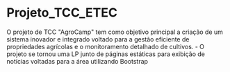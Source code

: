 # Projeto_TCC_ETEC
O projeto de TCC "AgroCamp" tem como objetivo principal a criação de um sistema inovador e integrado voltado para a gestão eficiente de propriedades agrícolas e o monitoramento detalhado de cultivos.  - O projeto se tornou uma LP junto de páginas estáticas para exibição de notícias voltadas para a área utilizando Bootstrap
